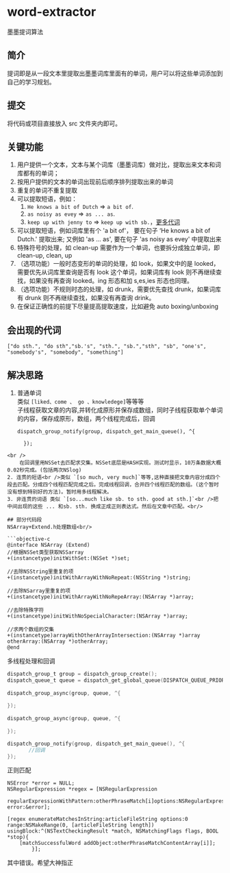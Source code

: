 # word-extractor
墨墨提词算法

## 简介
提词即是从一段文本里提取出墨墨词库里面有的单词，用户可以将这些单词添加到自己的学习规划。

## 提交
将代码或项目直接放入 src 文件夹内即可。

## 关键功能
1. 用户提供一个文本，文本与某个词库（墨墨词库）做对比，提取出来文本和词库都有的单词；
2. 按用户提供的文本的单词出现前后顺序排列提取出来的单词
3. 重复的单词不重复提取
4. 可以提取短语，例如：
    1. `He knows a bit of Dutch` => `a bit of`.
    2. `as noisy as evey` => `as ... as`.
    3. `keep up with jenny to` => `keep up with sb.`，[更多代词](#会出现的代词)
4. 可以提取短语，例如词库里有个 'a bit of'， 要在句子 ‘He knows a bit of Dutch.' 提取出来; 又例如 'as ... as', 要在句子 'as noisy as evey' 中提取出来
5. 特殊符号的处理，如 clean-up 需要作为一个单词，也要拆分成独立单词，即 clean-up, clean, up
6. （选项功能）一般时态变形的单词的处理，如 look，如果文中的是 looked，需要优先从词库里查询是否有 look 这个单词，如果词库有 look 则不再继续查找，如果没有再查询 looked。ing 形态和加 s,es,ies 形态也同理。
7. （选项功能）不规则时态的处理，如 drunk，需要优先查找 drunk，如果词库有 drunk 则不再继续查找，如果没有再查询 drink。
8. 在保证正确性的前提下尽量提高提取速度，比如避免 auto boxing/unboxing

## 会出现的代词
`["do sth.", "do sth","sb.'s", "sth.", "sb.","sth", "sb", "one's", "somebody's", "somebody", "something"]`
## 解决思路
1. 普通单词 <br />类似 `[liked、come 、 go 、knowledege]`等等等<br />子线程获取文章的内容,并转化成原形并保存成数组，同时子线程获取单个单词的内容，保存成原形，数组，两个线程完成后，回调  

	```
	dispatch_group_notify(group, dispatch_get_main_queue(), ^{
	  
	  });
```
<br />
	在回调里用NSSet去匹配求交集。NSSet底层是HASH实现。测试时显示，10万条数据大概0.02秒完成。(包括两次NSlog)
2. 连贯的短语<br />类似 `[so much, very much]`等等,这种直接把文章内容分成四个段去匹配。分成四个线程匹配完成之后。完成线程回调，合并四个线程匹配的数组。(这个暂时没有想到特别好的方法)。暂时用多线程解决。
3. 非连贯的词语 类似 `[so...much like sb. to sth. good at sth.]`<br />把中间出现的这些 ... 和sb. sth. 换成正成正则表达式。然后在文章中匹配。<br/>

## 部分代码段
NSArray+Extend.h处理数组<br/>

```objective-c
@interface NSArray (Extend)
//根据NSSet类型获取NSSarray
+(instancetype)initWithSet:(NSSet *)set;

//去除NSString里重复的项
+(instancetype)initWithArrayWithNoRepeat:(NSString *)string;

//去除NSarray里重复的项
+(instancetype)initWithArrayWithNoRepeArray:(NSArray *)array;

//去除特殊字符
+(instancetype)initWithNoSpecialCharacter:(NSArray *)array;

//求两个数组的交集
+(instancetype)arrayWithOtherArrayIntersection:(NSArray *)array otherArray:(NSArray *)otherArray;
@end
```
多线程处理和回调

```Objective-c
dispatch_group_t group = dispatch_group_create();
dispatch_queue_t queue = dispatch_get_global_queue(DISPATCH_QUEUE_PRIORITY_DEFAULT, 0);
    
dispatch_group_async(group, queue, ^{
        
});
    
dispatch_group_async(group, queue, ^{
       
});

dispatch_group_notify(group, dispatch_get_main_queue(), ^{
       //回调
});
```
正则匹配

```
NSError *error = NULL;
NSRegularExpression *regex = [NSRegularExpression
                      		regularExpressionWithPattern:otherPhraseMatch[i]options:NSRegularExpressionCaseInsensitiv error:&error];
        
[regex enumerateMatchesInString:articleFileString options:0 range:NSMakeRange(0, [articleFileString length]) usingBlock:^(NSTextCheckingResult *match, NSMatchingFlags flags, BOOL *stop){
    [matchSuccessfulWord addObject:otherPhraseMatchContentArray[i]];
        }];
```
其中错误。希望大神指正


